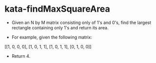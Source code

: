 # kata-findMaxSquareArea
* Given an N by M matrix consisting only of 1's and 0's, find the largest rectangle containing only 1's and return its area.

* For example, given the following matrix:

[[1, 0, 0, 0],
 [1, 0, 1, 1],
 [1, 0, 1, 1],
 [0, 1, 0, 0]]
* Return 4.

